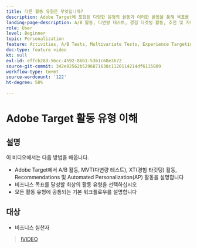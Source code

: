```yaml
---
title: 다른 활동 유형은 무엇입니까?
description: Adobe Target에 포함된 다양한 유형의 활동과 이러한 활동을 통해 목표를 달성할 수 있는 방법에 대해 알아봅니다. 이 비디오를 통해 A/B 활동, 다변량 테스트(MVT), 경험 타겟팅(XT) 활동, 추천 및 AP(Automated Personalization) 활동에 대해 알아보십시오.
landing-page-description: A/B 활동, 다변량 테스트, 경험 타겟팅 활동, 추천 및 자동화된 개인 맞춤화 활동의 기본 사항에 대해 알아보십시오.
role: User
level: Beginner
topic: Personalization
feature: Activities, A/B Tests, Multivariate Tests, Experience Targeting, Recommendations, Automated Personalization, Visual Experience Composer (VEC)
doc-type: feature video
kt: null
exl-id: effcb28d-56cc-4592-86b1-53b1c68e3672
source-git-commit: 342e02562b5296871638c1120114214df6115809
workflow-type: tm+mt
source-wordcount: '122'
ht-degree: 50%

---
```


# Adobe Target 활동 유형 이해

## 설명

이 비디오에서는 다음 방법을 배웁니다.

* Adobe Target에서 A/B 활동, MVT(다변량 테스트), XT(경험 타깃팅) 활동, Recommendations 및 Automated Personalization(AP) 활동을 설명합니다
* 비즈니스 목표를 달성할 최상의 활동 유형을 선택하십시오
* 모든 활동 유형에 공통되는 기본 워크플로우를 설명합니다

## 대상

* 비즈니스 실천자

>[!VIDEO](https://video.tv.adobe.com/v/17386/?quality=12)
